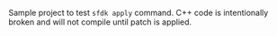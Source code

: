 Sample project to test `sfdk apply` command. C++ code is intentionally broken and will not compile until patch is applied.